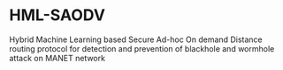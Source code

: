 # HML-SAODV
Hybrid Machine Learning based Secure Ad-hoc On demand Distance routing protocol for detection and prevention of blackhole and wormhole attack on MANET network
